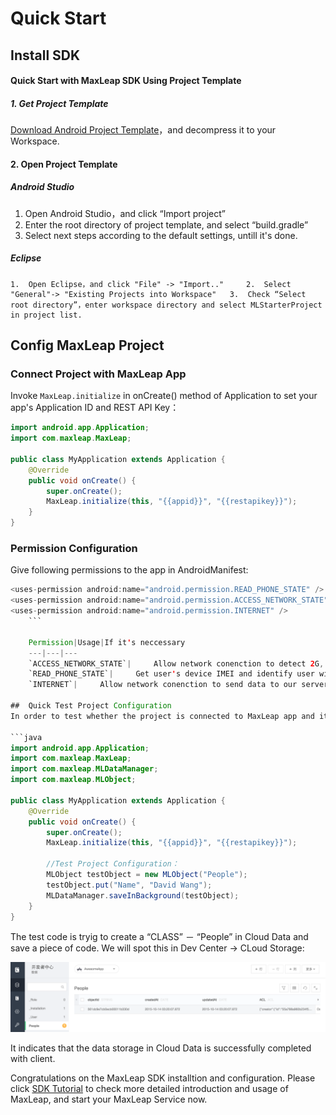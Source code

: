# Quick Start

##	Install SDK

####	Quick Start with MaxLeap SDK Using Project Template

#####	1.	Get Project Template

[Download Android Project Template](https://raw.githubusercontent.com/LeapAppServices/LAS-SDK-Release/master/Android/v0.6/LASStarterProject.zip)，and decompress it to your Workspace.
	
####	2.	Open Project Template

#####	Android Studio 

1. 	Open Android Studio，and click “Import project” 
2. 	Enter the root directory of project template, and select “build.gradle” 
3. 	Select next steps according to the default settings, untill it's done.

#####	Eclipse
	
	1.	Open Eclipse，and click "File" -> "Import.."  	2. 	Select "General"-> "Existing Projects into Workspace" 	3. 	Check “Select root directory”，enter workspace directory and select MLStarterProject in project list. 
	
##	Config MaxLeap Project

###	Connect Project with MaxLeap App 
	
Invoke `MaxLeap.initialize` in onCreate() method of Application to set your app's Application ID and REST API Key：
	
```java
import android.app.Application;
import com.maxleap.MaxLeap;

public class MyApplication extends Application {
	@Override
	public void onCreate() {
	    super.onCreate();
	    MaxLeap.initialize(this, "{{appid}}", "{{restapikey}}");
	}
}
```
	
###	Permission Configuration

Give following permissions to the app in AndroidManifest: 
	
```java
<uses-permission android:name="android.permission.READ_PHONE_STATE" />
<uses-permission android:name="android.permission.ACCESS_NETWORK_STATE" />
<uses-permission android:name="android.permission.INTERNET" />
    ```
	
	Permission|Usage|If it's neccessary
	---|---|---
	`ACCESS_NETWORK_STATE`|		Allow network conenction to detect 2G, 3G or WI-Fi on user's device.| Neccessary
	`READ_PHONE_STATE`| 	Get user's device IMEI and identify user with the only IMEI and mac. | Neccessary
	`INTERNET`| 	Allow network conenction to send data to our server| Neccessary
	
##	Quick Test Project Configuration
In order to test whether the project is connected to MaxLeap app and its cloud service, you can add following code to onCreate() method of Application:

```java
import android.app.Application;
import com.maxleap.MaxLeap;
import com.maxleap.MLDataManager;
import com.maxleap.MLObject;

public class MyApplication extends Application {
    @Override
    public void onCreate() {
        super.onCreate();
        MaxLeap.initialize(this, "{{appid}}", "{{restapikey}}");
        
        //Test Project Configuration：
        MLObject testObject = new MLObject("People");
        testObject.put("Name", "David Wang");
        MLDataManager.saveInBackground(testObject);
    }
}
```

The test code is tryig to create a “CLASS” － “People” in  Cloud Data and save a piece of code. We will spot this in Dev Center -> CLoud Storage:

![imgSDKQSTestAddObj](../../../images/imgSDKQSTestAddObj.png)

It indicates that the data storage in  Cloud Data is successfully completed with client.

Congratulations on the MaxLeap SDK installtion and configuration. Please click [SDK Tutorial](ML_DOCS_LINK_PLACEHOLDER_SDK_TUTORIALS_IOS) to check more detailed introduction and usage of MaxLeap, and start your MaxLeap Service now.